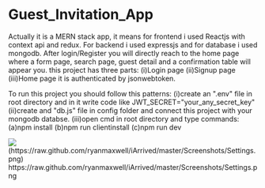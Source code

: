 # Guest_Invitation_App
Actually it is a MERN stack app, it means for frontend i used Reactjs with context api and redux. For backend i used expressjs and for database i used mongodb.
After login/Register you will directly reach to the home page where a form page, search page, guest detail and a confirmation table will appear you.
this project has three parts:
  (i)Login page  (ii)Signup page  (iii)Home page
it is authenticated by jsonwebtoken.

To run this project you should follow this patterns:
   (i)create an ".env" file in root directory and in it write code like JWT_SECRET="your_any_secret_key"
   (ii)create and "db.js" file in config folder and connect this project with your mongodb databse.
   (iii)open cmd in root directory and type commands:
          (a)npm install
          (b)npm run clientinstall
          (c)npm run dev
          
<img src="https://user-images.githubusercontent.com/36834321/88479446-db3f5580-cf6c-11ea-8b45-de87052c206f.png">
(https://raw.github.com/ryanmaxwell/iArrived/master/Screenshots/Settings.png)
https://raw.github.com/ryanmaxwell/iArrived/master/Screenshots/Settings.png
